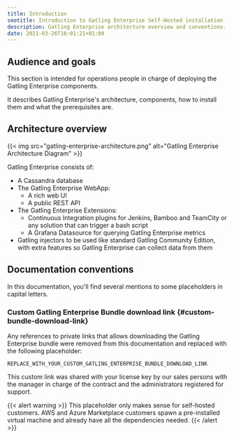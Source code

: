 ```yaml
---
title: Introduction
seotitle: Introduction to Gatling Enterprise Self-Hosted installation
description: Gatling Enterprise architecture overview and conventions.
date: 2021-03-26T16:01:21+01:00
---
```


## Audience and goals

This section is intended for operations people in charge of deploying the Gatling Enterprise components.

It describes Gatling Enterprise's architecture, components, how to install them and what the prerequisites are.

## Architecture overview

{{< img src="gatling-enterprise-architecture.png" alt="Gatling Enterprise Architecture Diagram" >}}

Gatling Enterprise consists of:

- A Cassandra database
- The Gatling Enterprise WebApp:
  * A rich web UI
  * A public REST API
- The Gatling Enterprise Extensions:
  * Continuous Integration plugins for Jenkins, Bamboo and TeamCity or any solution that can trigger a bash script
  * A Grafana Datasource for querying Gatling Enterprise metrics
- Gatling injectors to be used like standard Gatling Community Edition, with extra features so Gatling Enterprise can collect data from them

## Documentation conventions

In this documentation, you'll find several mentions to some placeholders in capital letters.

### Custom Gatling Enterprise Bundle download link {#custom-bundle-download-link}

Any references to private links that allows downloading the Gatling Enterprise bundle were removed from this documentation and replaced with the following placeholder:

```
REPLACE_WITH_YOUR_CUSTOM_GATLING_ENTERPRISE_BUNDLE_DOWNLOAD_LINK
```

This custom link was shared with your license key by our sales persons with the manager in charge of the contract and the administrators registered for support.

{{< alert warning >}}
This placeholder only makes sense for self-hosted customers. AWS and Azure Marketplace customers spawn a pre-installed virtual machine and already have all the dependencies needed.
{{< /alert >}}
